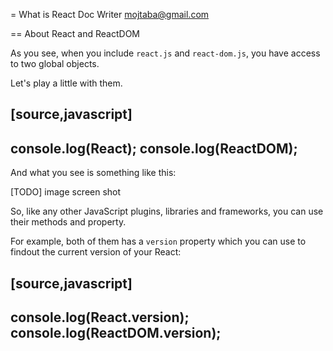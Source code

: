 = What is React
Doc Writer <mojtaba@gmail.com>



== About React and ReactDOM

As you see, when you include `react.js` and `react-dom.js`, you have access to two global objects.

Let's play a little with them.

[source,javascript]
----
console.log(React);
console.log(ReactDOM);
----

And what you see is something like this:

[TODO] image screen shot



So, like any other JavaScript plugins, libraries and frameworks, you can use their methods and property.

For example, both of them has a `version` property which you can use to findout the current version of your React:

[source,javascript]
----
console.log(React.version);
console.log(ReactDOM.version);
----